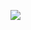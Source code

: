 [![](https://mermaid.ink/img/pako:eNq1VMluAyEM_RXEOfmBOVe9RJUq9VZFipzBM3HEwIilbZTk3wuz0ULb5FK4YPvh5wV85rUWyCuO5oGgNdBtFQvLWzSWXS7rtT4zkK3eYQeWVWzLwx4gR1JH-AWje0dagayYMx7nGwkzX1L2PfKMbiOE_UAfhZ2FNxRlEIXLP8ET3QC9TOLOoPXSJWTcSwzn8RzXnlpSjpFgz5uktc6QapknUegUdDgqr7PPJdx7_TpyEpPW4YdjAm1taKhwZrHamzqHk-q9K-iGOgXOx01hGhqb21D5jglqGqpDtU5ZXtNbuDerVJm4hN9LZBJCrl6Ueq3aL4ZUyqmZNzlvJzx3JTcXNc3Il6dzbwzjte8haC0RFBtdZTT5Y_6nXK98xTs0HZAIk2Ag2XJ3wNAkHn-FwAZicOFzRCh4p19OquZV_NwrbrRvD7xqQNog-V6Aw2mYLNoe1KvWSUZBTpuncfYMI-j6CRdbaiA?type=png)](https://mermaid-js.github.io/mermaid-live-editor/edit#pako:eNq1VMluAyEM_RXEOfmBOVe9RJUq9VZFipzBM3HEwIilbZTk3wuz0ULb5FK4YPvh5wV85rUWyCuO5oGgNdBtFQvLWzSWXS7rtT4zkK3eYQeWVWzLwx4gR1JH-AWje0dagayYMx7nGwkzX1L2PfKMbiOE_UAfhZ2FNxRlEIXLP8ET3QC9TOLOoPXSJWTcSwzn8RzXnlpSjpFgz5uktc6QapknUegUdDgqr7PPJdx7_TpyEpPW4YdjAm1taKhwZrHamzqHk-q9K-iGOgXOx01hGhqb21D5jglqGqpDtU5ZXtNbuDerVJm4hN9LZBJCrl6Ueq3aL4ZUyqmZNzlvJzx3JTcXNc3Il6dzbwzjte8haC0RFBtdZTT5Y_6nXK98xTs0HZAIk2Ag2XJ3wNAkHn-FwAZicOFzRCh4p19OquZV_NwrbrRvD7xqQNog-V6Aw2mYLNoe1KvWSUZBTpuncfYMI-j6CRdbaiA)
